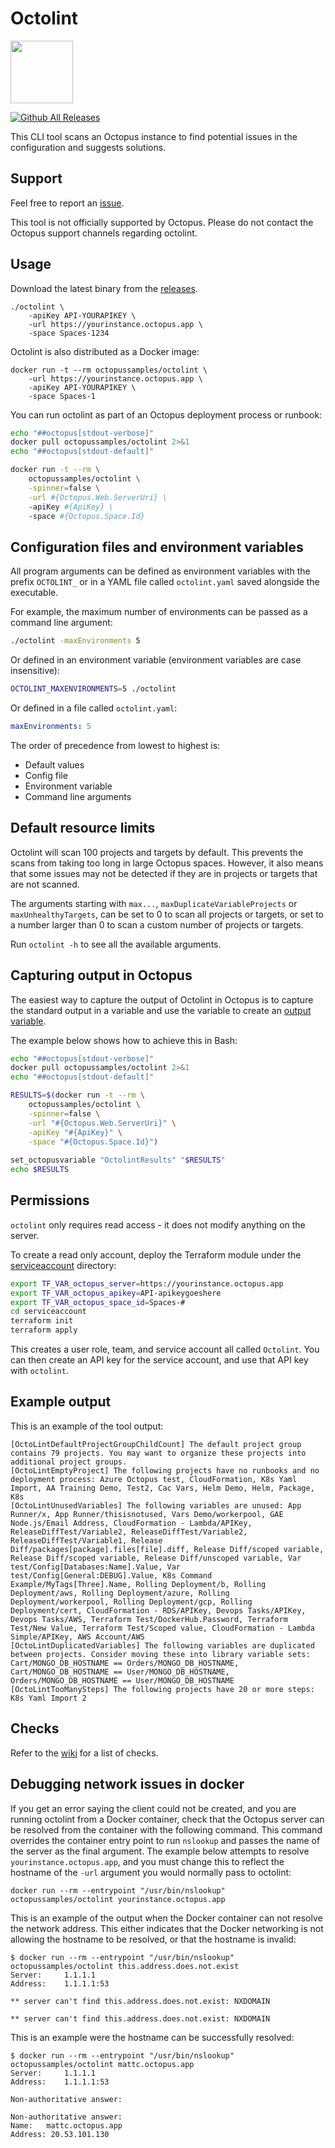 # Octolint

<img src="https://user-images.githubusercontent.com/160104/222631936-e1ec480e-abd5-4622-978d-08259844aa14.png" width="100" height="100">

[![Github All Releases](https://img.shields.io/github/downloads/OctopusSolutionsEngineering/OctopusRecommendationEngine/total.svg)]()

This CLI tool scans an Octopus instance to find potential issues in the configuration and suggests solutions.

## Support

Feel free to report
an [issue](https://github.com/OctopusSalesEngineering/OctopusRecommendationEngine/issues).

This tool is not officially supported by Octopus. Please do not contact the Octopus support channels regarding octolint.

## Usage

Download the latest binary from
the [releases](https://github.com/OctopusSalesEngineering/OctopusRecommendationEngine/releases).

```
./octolint \
    -apiKey API-YOURAPIKEY \
    -url https://yourinstance.octopus.app \
    -space Spaces-1234
```

Octolint is also distributed as a Docker image:

```
docker run -t --rm octopussamples/octolint \
    -url https://yourinstance.octopus.app \
    -apiKey API-YOURAPIKEY \
    -space Spaces-1
```

You can run octolint as part of an Octopus deployment process or runbook:

```bash
echo "##octopus[stdout-verbose]"
docker pull octopussamples/octolint 2>&1
echo "##octopus[stdout-default]"

docker run -t --rm \
    octopussamples/octolint \
    -spinner=false \
    -url #{Octopus.Web.ServerUri} \
    -apiKey #{ApiKey} \
    -space #{Octopus.Space.Id}
```

## Configuration files and environment variables

All program arguments can be defined as environment variables with the prefix `OCTOLINT_` or in a YAML file called
`octolint.yaml` saved alongside the executable.

For example, the maximum number of environments can be passed as a command line argument:

```bash
./octolint -maxEnvironments 5
```

Or defined in an environment variable (environment variables are case insensitive):

```bash
OCTOLINT_MAXENVIRONMENTS=5 ./octolint
```

Or defined in a file called `octolint.yaml`:

```yaml
maxEnvironments: 5
```

The order of precedence from lowest to highest is:
* Default values
* Config file
* Environment variable
* Command line arguments

## Default resource limits

Octolint will scan 100 projects and targets by default. This prevents the scans from taking too long in large Octopus spaces.
However, it also means that some issues may not be detected if they are in projects or targets that are not scanned.

The arguments starting with `max...`, `maxDuplicateVariableProjects` or `maxUnhealthyTargets`, can be set to 0 to scan all projects
or targets, or set to a number larger than 0 to scan a custom number of projects or targets.

Run `octolint -h` to see all the available arguments.

## Capturing output in Octopus

The easiest way to capture the output of Octolint in Octopus is to capture the standard output in a variable and use the variable
to create an [output variable](https://octopus.com/docs/projects/variables/output-variables).

The example below shows how to achieve this in Bash:

```bash
echo "##octopus[stdout-verbose]"
docker pull octopussamples/octolint 2>&1
echo "##octopus[stdout-default]"

RESULTS=$(docker run -t --rm \
    octopussamples/octolint \
    -spinner=false \
    -url "#{Octopus.Web.ServerUri}" \
    -apiKey "#{ApiKey}" \
    -space "#{Octopus.Space.Id}")
    
set_octopusvariable "OctolintResults" "$RESULTS"
echo $RESULTS
```

## Permissions

`octolint` only requires read access - it does not modify anything on the server.

To create a read only account, deploy the Terraform module under the [serviceaccount](serviceaccount) directory:

```bash
export TF_VAR_octopus_server=https://yourinstance.octopus.app
export TF_VAR_octopus_apikey=API-apikeygoeshere
export TF_VAR_octopus_space_id=Spaces-#
cd serviceaccount
terraform init
terraform apply
```

This creates a user role, team, and service account all called `Octolint`. You can then create an API key for the service account, and use that API key with `octolint`. 

## Example output

This is an example of the tool output:

```
[OctoLintDefaultProjectGroupChildCount] The default project group contains 79 projects. You may want to organize these projects into additional project groups.
[OctoLintEmptyProject] The following projects have no runbooks and no deployment process: Azure Octopus test, CloudFormation, K8s Yaml Import, AA Training Demo, Test2, Cac Vars, Helm Demo, Helm, Package, K8s
[OctoLintUnusedVariables] The following variables are unused: App Runner/x, App Runner/thisisnotused, Vars Demo/workerpool, GAE Node.js/Email Address, CloudFormation - Lambda/APIKey, ReleaseDiffTest/Variable2, ReleaseDiffTest/Variable2, ReleaseDiffTest/Variable1, Release Diff/packages[package].files[file].diff, Release Diff/scoped variable, Release Diff/scoped variable, Release Diff/unscoped variable, Var test/Config[Databases:Name].Value, Var test/Config[General:DEBUG].Value, K8s Command Example/MyTags[Three].Name, Rolling Deployment/b, Rolling Deployment/aws, Rolling Deployment/azure, Rolling Deployment/workerpool, Rolling Deployment/gcp, Rolling Deployment/cert, CloudFormation - RDS/APIKey, Devops Tasks/APIKey, Devops Tasks/AWS, Terraform Test/DockerHub.Password, Terraform Test/New Value, Terraform Test/Scoped value, CloudFormation - Lambda Simple/APIKey, AWS Account/AWS
[OctoLintDuplicatedVariables] The following variables are duplicated between projects. Consider moving these into library variable sets: Cart/MONGO_DB_HOSTNAME == Orders/MONGO_DB_HOSTNAME, Cart/MONGO_DB_HOSTNAME == User/MONGO_DB_HOSTNAME, Orders/MONGO_DB_HOSTNAME == User/MONGO_DB_HOSTNAME
[OctoLintTooManySteps] The following projects have 20 or more steps: K8s Yaml Import 2
```

## Checks

Refer to the [wiki](https://github.com/OctopusSolutionsEngineering/OctopusRecommendationEngine/wiki) for a list of checks. 

## Debugging network issues in docker

If you get an error saying the client could not be created, and you are running octolint from a Docker container, check
that the Octopus server can be resolved from the container with the following command. This command overrides the
container entry point to run `nslookup` and passes the name of the server as the final argument. The example below
attempts to resolve `yourinstance.octopus.app`, and you must change this to reflect the hostname of the `-url` argument
you would normally pass to octolint:

```shell
docker run --rm --entrypoint "/usr/bin/nslookup" octopussamples/octolint yourinstance.octopus.app
```

This is an example of the output when the Docker container can not resolve the network address. This either indicates that
the Docker networking is not allowing the hostname to be resolved, or that the hostname is invalid:

```shell
$ docker run --rm --entrypoint "/usr/bin/nslookup" octopussamples/octolint this.address.does.not.exist
Server:		1.1.1.1
Address:	1.1.1.1:53

** server can't find this.address.does.not.exist: NXDOMAIN

** server can't find this.address.does.not.exist: NXDOMAIN
```

This is an example were the hostname can be successfully resolved:

```shell
$ docker run --rm --entrypoint "/usr/bin/nslookup" octopussamples/octolint mattc.octopus.app
Server:		1.1.1.1
Address:	1.1.1.1:53

Non-authoritative answer:

Non-authoritative answer:
Name:	mattc.octopus.app
Address: 20.53.101.130
```
